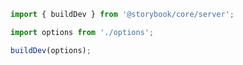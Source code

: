 ```ts filename="your-framework/src/server/index.ts" renderer="common" language="ts"
import { buildDev } from '@storybook/core/server';

import options from './options';

buildDev(options);
```
